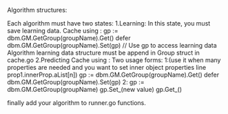 
Algorithm structures:

Each algorithm must have two states:
    1.Learning:
        In this state, you must save learning data.
        Cache using :
         		gp := dbm.GM.GetGroup(groupName).Get()
        		defer dbm.GM.GetGroup(groupName).Set(gp)
        		// Use gp to access learning data
        Algorithm learning data structure must be append in Group struct in cache.go
    2.Predicting
        Cache using :
            Two usage forms:
            1:(use it when many properties are needed and you want to set inner object properties line prop1.innerProp.aList[n])
             		gp := dbm.GM.GetGroup(groupName).Get()
            		defer dbm.GM.GetGroup(groupName).Set(gp)
            2:
            		gp := dbm.GM.GetGroup(groupName)
            		gp.Set_<property>(new value)
            		gp.Get_<property>()

finally add your algorithm to runner.go functions.
